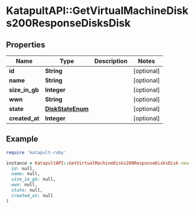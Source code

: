 # KatapultAPI::GetVirtualMachineDisks200ResponseDisksDisk

## Properties

| Name | Type | Description | Notes |
| ---- | ---- | ----------- | ----- |
| **id** | **String** |  | [optional] |
| **name** | **String** |  | [optional] |
| **size_in_gb** | **Integer** |  | [optional] |
| **wwn** | **String** |  | [optional] |
| **state** | [**DiskStateEnum**](DiskStateEnum.md) |  | [optional] |
| **created_at** | **Integer** |  | [optional] |

## Example

```ruby
require 'katapult-ruby'

instance = KatapultAPI::GetVirtualMachineDisks200ResponseDisksDisk.new(
  id: null,
  name: null,
  size_in_gb: null,
  wwn: null,
  state: null,
  created_at: null
)
```

